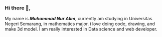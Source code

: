 ### Hi there 👋,
My name is ***Muhammad Nur Alim***, currently am studying in Universitas Negeri Semarang, in mathematics major. i love doing code, drawing, and make 3d model.
I am really interested in Data science and web developer. 

<!--
**Limeless04/Limeless04** is a ✨ _special_ ✨ repository because its `README.md` (this file) appears on your GitHub profile.

Here are some ideas to get you started:

- 🔭 I’m currently working on ...
- 🌱 I’m currently learning ...
- 👯 I’m looking to collaborate on ...
- 🤔 I’m looking for help with ...
- 💬 Ask me about ...
- 📫 How to reach me: ...
- 😄 Pronouns: ...
- ⚡ Fun fact: ...
-->

